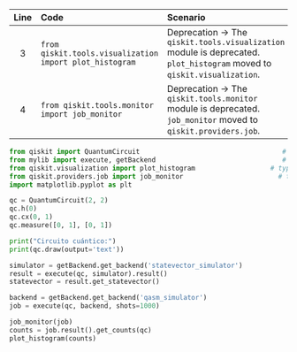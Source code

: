 | Line | Code | Scenario | Reference | Artifact | Refactoring |
| :--: | :--- | :------- | :-------: | :------- | :---------- |
| 3 | `from qiskit.tools.visualization import plot_histogram` | Deprecation -> The `qiskit.tools.visualization` module is deprecated. `plot_histogram` moved to `qiskit.visualization`. | Internal Knowledge | `qiskit.tools.visualization` | `from qiskit.visualization import plot_histogram` |
| 4 | `from qiskit.tools.monitor import job_monitor` | Deprecation -> The `qiskit.tools.monitor` module is deprecated. `job_monitor` moved to `qiskit.providers.job`. | Internal Knowledge | `qiskit.tools.monitor` | `from qiskit.providers.job import job_monitor` |


```python
from qiskit import QuantumCircuit                                    # type: ignore
from mylib import execute, getBackend                                # type: ignore
from qiskit.visualization import plot_histogram                   # type: ignore
from qiskit.providers.job import job_monitor                        # type: ignore
import matplotlib.pyplot as plt

qc = QuantumCircuit(2, 2)
qc.h(0)
qc.cx(0, 1)
qc.measure([0, 1], [0, 1])

print("Circuito cuántico:")
print(qc.draw(output='text'))

simulator = getBackend.get_backend('statevector_simulator')
result = execute(qc, simulator).result()
statevector = result.get_statevector()

backend = getBackend.get_backend('qasm_simulator')
job = execute(qc, backend, shots=1000)

job_monitor(job)
counts = job.result().get_counts(qc)
plot_histogram(counts)
```